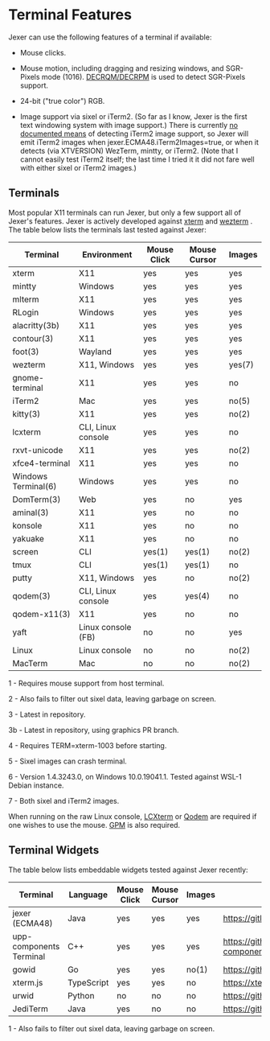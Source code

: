 Terminal Features
=================

Jexer can use the following features of a terminal if available:

* Mouse clicks.

* Mouse motion, including dragging and resizing windows, and
  SGR-Pixels mode (1016).
  [DECRQM/DECRPM](https://vt100.net/docs/vt510-rm/DECRQM.html) is used
  to detect SGR-Pixels support.

* 24-bit ("true color") RGB.

* Image support via sixel or iTerm2.  (So far as I know, Jexer is the
  first text windowing system with image support.)  There is currently
  [no documented
  means](https://gitlab.com/gnachman/iterm2/issues/8940) of detecting
  iTerm2 image support, so Jexer will emit iTerm2 images when
  jexer.ECMA48.iTerm2Images=true, or when it detects (via XTVERSION)
  WezTerm, mintty, or iTerm2.  (Note that I cannot easily test iTerm2
  itself; the last time I tried it it did not fare well with either
  sixel or iTerm2 images.)

Terminals
---------

Most popular X11 terminals can run Jexer, but only a few support all
of Jexer's features.  Jexer is actively developed against
[xterm](https://invisible-island.net/xterm/) and
[wezterm](https://wezfurlong.org/wezterm/) .  The table below lists
the terminals last tested against Jexer:

| Terminal       | Environment        | Mouse Click | Mouse Cursor | Images |
| -------------- | ------------------ | ----------- | ------------ | ------ |
| xterm          | X11                | yes         | yes          | yes    |
| mintty         | Windows            | yes         | yes          | yes    |
| mlterm         | X11                | yes         | yes          | yes    |
| RLogin         | Windows            | yes         | yes          | yes    |
| alacritty(3b)  | X11                | yes         | yes          | yes    |
| contour(3)     | X11                | yes         | yes          | yes    |
| foot(3)        | Wayland            | yes         | yes          | yes    |
| wezterm        | X11, Windows       | yes         | yes          | yes(7) |
| gnome-terminal | X11                | yes         | yes          | no     |
| iTerm2         | Mac                | yes         | yes          | no(5)  |
| kitty(3)       | X11                | yes         | yes          | no(2)  |
| lcxterm        | CLI, Linux console | yes         | yes          | no     |
| rxvt-unicode   | X11                | yes         | yes          | no(2)  |
| xfce4-terminal | X11                | yes         | yes          | no     |
| Windows Terminal(6) | Windows       | yes         | yes          | no     |
| DomTerm(3)     | Web                | yes         | no           | yes    |
| aminal(3)      | X11                | yes         | no           | no     |
| konsole        | X11                | yes         | no           | no     |
| yakuake        | X11                | yes         | no           | no     |
| screen         | CLI                | yes(1)      | yes(1)       | no(2)  |
| tmux           | CLI                | yes(1)      | yes(1)       | no     |
| putty          | X11, Windows       | yes         | no           | no(2)  |
| qodem(3)       | CLI, Linux console | yes         | yes(4)       | no     |
| qodem-x11(3)   | X11                | yes         | no           | no     |
| yaft           | Linux console (FB) | no          | no           | yes    |
| Linux          | Linux console      | no          | no           | no(2)  |
| MacTerm        | Mac                | no          | no           | no(2)  |

1 - Requires mouse support from host terminal.

2 - Also fails to filter out sixel data, leaving garbage on screen.

3 - Latest in repository.

3b - Latest in repository, using graphics PR branch.

4 - Requires TERM=xterm-1003 before starting.

5 - Sixel images can crash terminal.

6 - Version 1.4.3243.0, on Windows 10.0.19041.1.  Tested against
    WSL-1 Debian instance.

7 - Both sixel and iTerm2 images.

When running on the raw Linux console,
[LCXterm](https://gitlab.com/klamonte/lcxterm) or
[Qodem](http://qodem.sourceforge.net) are required if one wishes to
use the mouse.  [GPM](https://github.com/telmich/gpm) is also
required.


Terminal Widgets
----------------

The table below lists embeddable widgets tested against Jexer recently:

| Terminal       | Language | Mouse Click | Mouse Cursor | Images | Link |
| -------------- | -------- | ----------- | ------------ | ------ | ---- |
| jexer (ECMA48) | Java     | yes         | yes          | yes    | https://gitlab.com/klamonte/jexer
| upp-components Terminal | C++ | yes     | yes          | yes    | https://github.com/ismail-yilmaz/upp-components/tree/master/CtrlLib/Terminal
| gowid | Go | yes | yes | no(1) | https://github.com/gcla/gowid
| xterm.js     | TypeScript | yes         | yes          | no     | https://xtermjs.org
| urwid | Python | no | no | no | https://github.com/urwid/urwid
| JediTerm | Java | yes | no | no | https://github.com/JetBrains/jediterm

1 - Also fails to filter out sixel data, leaving garbage on screen.